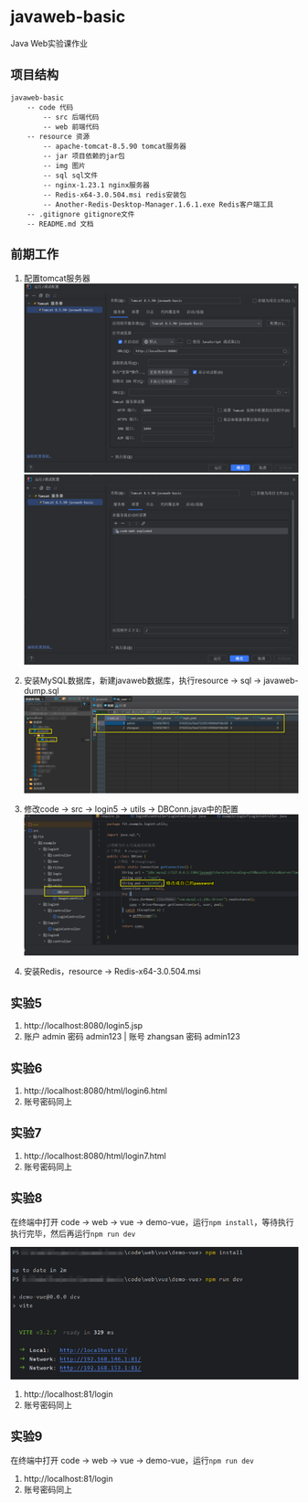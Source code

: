 # javaweb-basic
Java Web实验课作业

## 项目结构

```
javaweb-basic
    -- code 代码
        -- src 后端代码
        -- web 前端代码
    -- resource 资源
        -- apache-tomcat-8.5.90 tomcat服务器
        -- jar 项目依赖的jar包
        -- img 图片
        -- sql sql文件
        -- nginx-1.23.1 nginx服务器
        -- Redis-x64-3.0.504.msi redis安装包
        -- Another-Redis-Desktop-Manager.1.6.1.exe Redis客户端工具
    -- .gitignore gitignore文件
    -- README.md 文档
```

## 前期工作

1. 配置tomcat服务器
![tomcat1](resource/img/tomcat1.png)
![tomcat2](resource/img/tomcat2.png)

2. 安装MySQL数据库，新建javaweb数据库，执行resource -> sql -> javaweb-dump.sql
![tb_user](resource/img/tb_user.png)

3. 修改code -> src -> login5 -> utils -> DBConn.java中的配置
![DBConn](resource/img/DBConn.png)

4. 安装Redis，resource -> Redis-x64-3.0.504.msi

## 实验5

1. http://localhost:8080/login5.jsp
2. 账户 admin 密码 admin123 | 账号 zhangsan 密码 admin123

## 实验6

1. http://localhost:8080/html/login6.html
2. 账号密码同上

## 实验7

1. http://localhost:8080/html/login7.html
2. 账号密码同上

## 实验8

在终端中打开 code -> web -> vue -> demo-vue，运行`npm install`，等待执行执行完毕，然后再运行`npm run dev`

![start-vue](resource/img/start-vue.png)

1. http://localhost:81/login
2. 账号密码同上

## 实验9
在终端中打开 code -> web -> vue -> demo-vue，运行`npm run dev`

1. http://localhost:81/login
2. 账号密码同上
